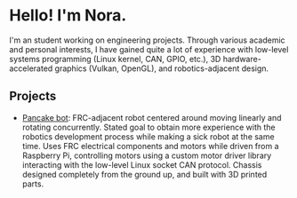 # Hello! I'm Nora.

I'm an student working on engineering projects. Through various academic and personal interests, I
have gained quite a lot of experience with low-level systems programming (Linux kernel, CAN, GPIO,
etc.), 3D hardware-accelerated graphics (Vulkan, OpenGL), and robotics-adjacent design.

## Projects

- [Pancake bot](https://github.com/heyallnorahere/pancake):
FRC-adjacent robot centered around moving linearly and rotating concurrently. Stated goal to obtain
more experience with the robotics development process while making a sick robot at the same time.
Uses FRC electrical components and motors while driven from a Raspberry Pi, controlling motors using
a custom motor driver library interacting with the low-level Linux socket CAN protocol. Chassis
designed completely from the ground up, and built with 3D printed parts.
